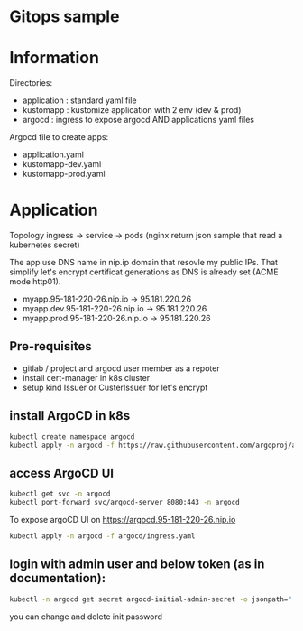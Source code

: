 # Gitops sample

# Information

Directories:
- application : standard yaml file
- kustomapp : kustomize application with 2 env (dev & prod)
- argocd : ingress to expose argocd AND applications yaml files

Argocd file to create apps:
- application.yaml
- kustomapp-dev.yaml
- kustomapp-prod.yaml

# Application
Topology
ingress -> service -> pods (nginx return json sample that read a kubernetes secret)

The app use DNS name in nip.ip domain that resovle my public IPs.
That simplify let's encrypt certificat generations as DNS is already set (ACME mode http01).
- myapp.95-181-220-26.nip.io -> 95.181.220.26
- myapp.dev.95-181-220-26.nip.io -> 95.181.220.26
- myapp.prod.95-181-220-26.nip.io -> 95.181.220.26


## Pre-requisites
- gitlab / project and argocd user member as a repoter
- install cert-manager in k8s cluster
- setup kind Issuer or CusterIssuer for let's encrypt

## install ArgoCD in k8s
```bash
kubectl create namespace argocd
kubectl apply -n argocd -f https://raw.githubusercontent.com/argoproj/argo-cd/stable/manifests/install.yaml
```

## access ArgoCD UI
```bash
kubectl get svc -n argocd
kubectl port-forward svc/argocd-server 8080:443 -n argocd
```
To expose argoCD UI on https://argocd.95-181-220-26.nip.io
```bash
kubectl apply -n argocd -f argocd/ingress.yaml
```


## login with admin user and below token (as in documentation):
```bash
kubectl -n argocd get secret argocd-initial-admin-secret -o jsonpath="{.data.password}" | base64 --decode && echo
```

you can change and delete init password

